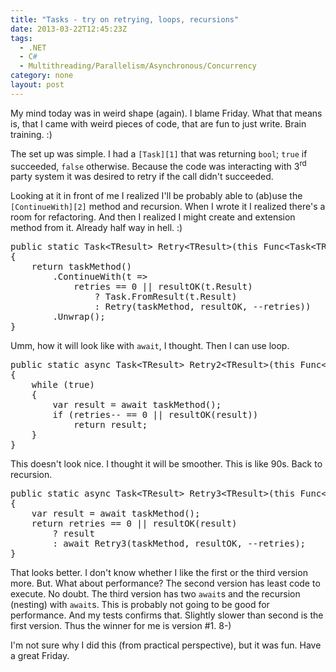 ```yaml
---
title: "Tasks - try on retrying, loops, recursions"
date: 2013-03-22T12:45:23Z
tags:
  - .NET
  - C#
  - Multithreading/Parallelism/Asynchronous/Concurrency
category: none
layout: post
---
```

My mind today was in weird shape (again). I blame Friday. What that means is, that I came with weird pieces of code, that are fun to just write. Brain training. :)

<!-- excerpt -->

The set up was simple. I had a `[Task][1]` that was returning `bool`; `true` if succeeded, `false` otherwise. Because the code was interacting with 3<sup>rd</sup> party system it was desired to retry if the call didn't succeeded. 

Looking at it in front of me I realized I'll be probably able to (ab)use the `[ContinueWith][2]` method and recursion. When I wrote it I realized there's a room for refactoring. And then I realized I might create and extension method from it. Already half way in hell. :)

<pre class="brush:csharp">
public static Task&lt;TResult&gt; Retry&lt;TResult&gt;(this Func&lt;Task&lt;TResult&gt;&gt; taskMethod, Func&lt;TResult, bool&gt; resultOK, int retries)
{
	return taskMethod()
		.ContinueWith(t =&gt;
			retries == 0 || resultOK(t.Result)
				? Task.FromResult(t.Result)
				: Retry(taskMethod, resultOK, --retries))
		.Unwrap();
}
</pre>

Umm, how it will look like with `await`, I thought. Then I can use loop.
 
<pre class="brush:csharp">
public static async Task&lt;TResult&gt; Retry2&lt;TResult&gt;(this Func&lt;Task&lt;TResult&gt;&gt; taskMethod, Func&lt;TResult, bool&gt; resultOK, int retries)
{
	while (true)
	{
		var result = await taskMethod();
		if (retries-- == 0 || resultOK(result))
			return result;
	}
}
</pre>

This doesn't look nice. I thought it will be smoother. This is like 90s. Back to recursion.

<pre class="brush:csharp">
public static async Task&lt;TResult&gt; Retry3&lt;TResult&gt;(this Func&lt;Task&lt;TResult&gt;&gt; taskMethod, Func&lt;TResult, bool&gt; resultOK, int retries)
{
	var result = await taskMethod();
	return retries == 0 || resultOK(result)
		? result
		: await Retry3(taskMethod, resultOK, --retries);
}
</pre>

That looks better. I don't know whether I like the first or the third version more. But. What about performance? The second version has least code to execute. No doubt. The third version has two `await`s and the recursion (nesting) with `await`s. This is probably not going to be good for performance. And my tests confirms that. Slightly slower than second is the first version. Thus the winner for me is version #1. 8-)

I'm not sure why I did this (from practical perspective), but it was fun. Have a great Friday.

[1]: http://msdn.microsoft.com/en-us/library/system.threading.tasks.task.aspx
[2]: http://msdn.microsoft.com/en-us/library/system.threading.tasks.task.continuewith.aspx